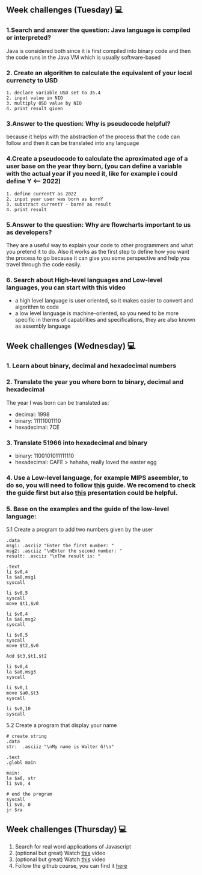 ## Week challenges (Tuesday) 💻
### 1.Search and answer the question: Java language is compiled or interpreted?
Java is considered both since it is first compiled into binary code and then the code runs in the Java VM which is usually software-based
### 2. Create an algorithm to calculate the equivalent of your local currencty to USD
```
1. declare variable USD set to 35.4
2. input value in NIO
3. multiply USD value by NIO
4. print result given
```
### 3.Answer to the question: Why is pseudocode helpful?
because it helps with the abstraction of the process that the code can follow and then it can be translated into any language
### 4.Create a pseudocode to calculate the aproximated age of a user base on the year they born, (you can define a variable with the actual year if you need it, like for example i could define Y <-- 2022)
```
1. define currentY as 2022
2. input year user was born as bornY
3. substract currentY - bornY as result
4. print result
```
### 5.Answer to the question: Why are flowcharts important to us as developers?
They are a useful way to explain your code to other programmers and what you pretend it to do. Also it works as the first step to define how you want the process to go because it can give you some perspective and help you travel through the code easily.
### 6. Search about High-level languages and Low-level languages, you can start with this video
* a high level language is user oriented, so it makes easier to convert and algorithm to code 
* a low level language is machine-oriented, so you need to be more specific in therms of capabilities and specifications, they are also known as assembly language

## Week challenges (Wednesday) 💻

### 1. Learn about binary, decimal and hexadecimal numbers
### 2. Translate the year you where born to binary, decimal and hexadecimal
The year I was born  can be translated as:
* decimal: 1998
* binary: 11111001110
* hexadecimal: 7CE
### 3. Translate 51966 into hexadecimal and binary
* binary: 1100101011111110
*  hexadecimal: CAFE > hahaha, really loved the easter egg
### 4. Use a Low-level language, for example MIPS aseembler, to do so, you will need to follow [this](resources/MIPS.md) guide. We recomend to check the guide first but also [this](https://courses.cs.vt.edu/cs2506/Fall2014/Notes/L04.MIPSAssemblyOverview.pdf) presentation could be helpful.
### 5. Base on the examples and the guide of the low-level language:
   5.1 Create a program to add two numbers given by the user
```
.data
msg1: .asciiz "Enter the first number: "
msg2: .asciiz "\nEnter the second number: "
result: .asciiz "\nThe result is: "

.text
li $v0,4
la $a0,msg1
syscall

li $v0,5
syscall
move $t1,$v0

li $v0,4
la $a0,msg2
syscall

li $v0,5
syscall
move $t2,$v0

Add $t3,$t1,$t2

li $v0,4
la $a0,msg3
syscall

li $v0,1
move $a0,$t3
syscall

li $v0,10
syscall
```
   5.2 Create a program that display your name
``` 
# create string
.data
str:  .asciiz "\nMy name is Walter G!\n"

.text
.globl main

main:
la $a0, str
li $v0, 4

# end the program
syscall
li $v0, 0
jr $ra
```
## Week challenges (Thursday) 💻

1. Search for real word applications of Javascript
2. (optional but great) Watch [this](https://www.youtube.com/watch?v=LW6vQNE2jgc&t=1962s) video
3. (optional but great) Watch [this](https://www.youtube.com/watch?v=KXkQJBASUOg) video
4. Follow the github course, you can find it [here](./../../../recommended)

